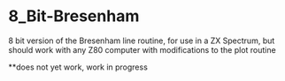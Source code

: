 # 8_Bit-Bresenham
8 bit version of the Bresenham line routine, for use in a ZX Spectrum, but should work with any Z80 computer with modifications to the plot routine


**does not yet work, work in progress
